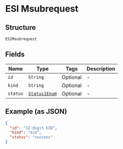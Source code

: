 
# ESI Msubrequest

## Structure

`ESIMsubrequest`

## Fields

| Name | Type | Tags | Description |
|  --- | --- | --- | --- |
| `id` | `String` | Optional | - |
| `kind` | `String` | Optional | - |
| `status` | [`Status1Enum`](../../doc/models/status-1-enum.md) | Optional | - |

## Example (as JSON)

```json
{
  "id": "32-digit EID",
  "kind": "eid",
  "status": "success"
}
```

